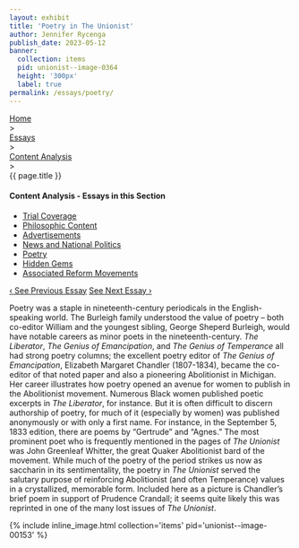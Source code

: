 ```yaml
---
layout: exhibit
title: 'Poetry in The Unionist'
author: Jennifer Rycenga
publish_date: 2023-05-12
banner:
  collection: items
  pid: unionist--image-0364
  height: '300px'
  label: true
permalink: /essays/poetry/
---
```

<div class="breadcrumb">
<a href="/unionist/">Home</a>
<div class="caret"> &gt; </div>
<a href="/unionist/essays/">Essays</a>
<div class="caret"> &gt; </div>
<a href="
    /unionist/essays/trial-coverage/
  ">
   Content Analysis
     </a>
<div class="caret"> &gt; </div>
{{ page.title }}
</div>
<div class='section-nav-wrapper'>
<div class='section-nav'>
<h4>Content Analysis - Essays in this Section</h4>
<ul class="nav nav-pills">
  <li class="nav-item">
    <a class="nav-link" href="/unionist/essays/trial-coverage/">Trial Coverage</a>
  </li>
  <li class="nav-item">
    <a class="nav-link" href="/unionist/essays/philosophic-content/">Philosophic Content</a>
  </li>
  <li class="nav-item">
    <a class="nav-link" href="/unionist/essays/advertisements/">Advertisements</a>
  </li>
  <li class="nav-item">
    <a class="nav-link" href="/unionist/essays/news-and-national-politics/">News and National Politics</a>
  </li>
  <li class="nav-item">
    <a class="nav-link active" href="/unionist/essays/poetry/">Poetry</a>
  </li>
  <li class="nav-item">
    <a class="nav-link" href="/unionist/essays/hidden-gems/">Hidden Gems</a>
  </li>
  <li class="nav-item">
    <a class="nav-link" href="/unionist/essays/associated-reform-movements/">Associated Reform Movements</a>
  </li>
</ul>
<div class="pagination-nav">
<span class="pagination-link" id="prevlink"><a href="/unionist/essays/news-and-national-politics/">‹ See Previous Essay</a></span>
<span class="pagination-link" id="nextlink"><a href="/unionist/essays/hidden-gems/">See Next Essay ›</a></span>
</div>
</div>
</div> 


Poetry was a staple in nineteenth-century periodicals in the English-speaking world. The Burleigh family understood the value of poetry – both co-editor William and the youngest sibling, George Sheperd Burleigh, would have notable careers as minor poets in the nineteenth-century. <em>The Liberator</em>, <em>The Genius of Emancipation</em>, and <em>The Genius of Temperance</em> all had strong poetry columns; the excellent poetry editor of <em>The Genius of Emancipation</em>, Elizabeth Margaret Chandler (1807-1834), became the co-editor of that noted paper and also a pioneering Abolitionist in Michigan. Her career illustrates how poetry opened an avenue for women to publish in the Abolitionist movement. Numerous Black women published poetic excerpts in <em>The Liberator</em>, for instance. But it is often difficult to discern authorship of poetry, for much of it (especially by women) was published anonymously or with only a first name. For instance, in the September 5, 1833 edition, there are poems by “Gertrude” and “Agnes.” The most prominent poet who is frequently mentioned in the pages of <em>The Unionist</em> was John Greenleaf Whitter, the great Quaker Abolitionist bard of the movement. While much of the poetry of the period strikes us now as saccharin in its sentimentality, the poetry in <em>The Unionist</em> served the salutary purpose of reinforcing Abolitionist (and often Temperance) values in a crystallized, memorable form. Included here as a picture is Chandler’s brief poem in support of Prudence Crandall; it seems quite likely this was reprinted in one of the many lost issues of <em>The Unionist</em>.

{% include inline_image.html collection='items' pid='unionist--image-00153' %}
